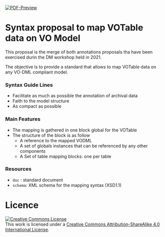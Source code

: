 [![PDF-Preview](https://img.shields.io/badge/PDF-Preview-blue)](https://github.com/ivoa-std/MeasurementDM/releases/download/auto-pdf-preview/merged-syntax-draft.pdf)
# Syntax proposal to map VOTable data on VO Model

This proposal is the merge of both annotations proposals tha have been exercised durin the DM workshop held in 2021.

The objective is to provide a standard that allows to map VOTable data on any VO-DML compliant model. 

### Syntax Guide Lines

- Facilitate as much as possible the annotation of archival data
- Faith to the model structure
- As compact as possible

### Main Features

- The mapping is gathered in one block global for the VOTable
- The structure of the block is as follow
    - A reference to the mapped VODML
    - A set of globals instances that can be referenced by any other components
    - A Set of table mapping blocks: one per table 

### Resources

- `doc` : standard document
- `schema`: XML schema for the mapping syntax (XSD1.1)

# Licence

<a rel="license" href="http://creativecommons.org/licenses/by-sa/4.0/">
  <img alt="Creative Commons License" style="border-width:0" src="https://i.creativecommons.org/l/by-sa/4.0/88x31.png" /></a>
  <br />
  This work is licensed under a <a rel="license" href="http://creativecommons.org/licenses/by-sa/4.0/">
  Creative Commons Attribution-ShareAlike 4.0 International License</a>.
  
